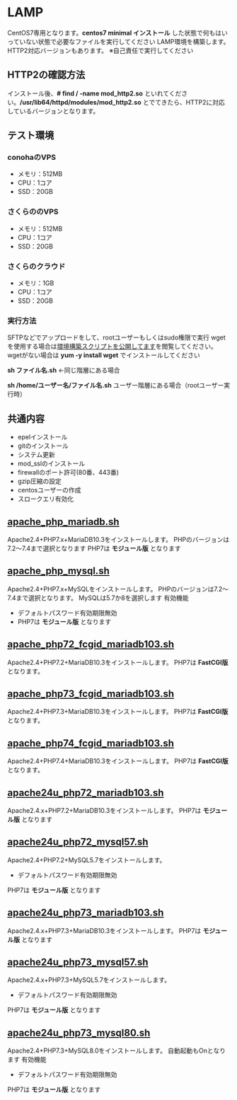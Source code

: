 # LAMP
CentOS7専用となります。**centos7 minimal インストール** した状態で何もはいっていない状態で必要なファイルを実行してください
LAMP環境を構築します。HTTP2対応バージョンもあります。
※自己責任で実行してください


## HTTP2の確認方法

インストール後、**# find / -name mod_http2.so** といれてください。**/usr/lib64/httpd/modules/mod_http2.so** とでてきたら、HTTP2に対応しているバージョンとなります。

## テスト環境
### conohaのVPS
* メモリ：512MB
* CPU：1コア
* SSD：20GB

### さくらののVPS
* メモリ：512MB
* CPU：1コア
* SSD：20GB

### さくらのクラウド
* メモリ：1GB
* CPU：1コア
* SSD：20GB

### 実行方法
SFTPなどでアップロードをして、rootユーザーもしくはsudo権限で実行
wgetを使用する場合は[環境構築スクリプトを公開してます](https://www.logw.jp/cloudserver/8886.html)を閲覧してください。
wgetがない場合は **yum -y install wget** でインストールしてください

**sh ファイル名.sh** ←同じ階層にある場合

**sh /home/ユーザー名/ファイル名.sh** ユーザー階層にある場合（rootユーザー実行時）

## 共通内容
* epelインストール
* gitのインストール
* システム更新
* mod_sslのインストール
* firewallのポート許可(80番、443番)
* gzip圧縮の設定
* centosユーザーの作成
* スロークエリ有効化

## [apache_php_mariadb.sh](https://github.com/site-lab/lamp/blob/master/apache_php_mariadb.sh)
Apache2.4+PHP7.x+MariaDB10.3をインストールします。
PHPのバージョンは7.2～7.4まで選択となります
PHP7は **モジュール版** となります

## [apache_php_mysql.sh](https://github.com/site-lab/lamp/blob/master/apache_php_mysql.sh)
Apache2.4+PHP7.x+MySQLをインストールします。
PHPのバージョンは7.2～7.4まで選択となります。
MySQLは5.7か8を選択します
有効機能
* デフォルトパスワード有効期限無効
* PHP7は **モジュール版** となります


## [apache_php72_fcgid_mariadb103.sh](https://github.com/site-lab/lamp/blob/master/apache_php72_fcgid_mariadb103.sh)
Apache2.4+PHP7.2+MariaDB10.3をインストールします。
PHP7は **FastCGI版** となります。

## [apache_php73_fcgid_mariadb103.sh](https://github.com/site-lab/lamp/blob/master/apache_php73_fcgid_mariadb103.sh)
Apache2.4+PHP7.3+MariaDB10.3をインストールします。
PHP7は **FastCGI版** となります。

## [apache_php74_fcgid_mariadb103.sh](https://github.com/site-lab/lamp/blob/master/apache_php74_fcgid_mariadb103.sh)
Apache2.4+PHP7.4+MariaDB10.3をインストールします。
PHP7は **FastCGI版** となります。


## [apache24u_php72_mariadb103.sh](https://github.com/site-lab/lamp/blob/master/apache24_php72_mariadb103.sh)
Apache2.4.x+PHP7.2+MariaDB10.3をインストールします。
PHP7は **モジュール版** となります

## [apache24u_php72_mysql57.sh](https://github.com/site-lab/lamp/blob/master/apache24u_php72_mysql57.sh)
Apache2.4+PHP7.2+MySQL5.7をインストールします。
* デフォルトパスワード有効期限無効

PHP7は **モジュール版** となります

## [apache24u_php73_mariadb103.sh](https://github.com/site-lab/lamp/blob/master/apache24_php73_mariadb103.sh)
Apache2.4.x+PHP7.3+MariaDB10.3をインストールします。
PHP7は **モジュール版** となります


## [apache24u_php73_mysql57.sh](https://github.com/site-lab/lamp/blob/master/apache24u_php73_mysql57.sh)
Apache2.4.x+PHP7.3+MySQL5.7をインストールします。
* デフォルトパスワード有効期限無効

PHP7は **モジュール版** となります

## [apache24u_php73_mysql80.sh](https://github.com/site-lab/lamp/blob/master/apache24u_php73_mysql80.sh)
Apache2.4+PHP7.3+MySQL8.0をインストールします。
自動起動もOnとなります
有効機能
* デフォルトパスワード有効期限無効

PHP7は **モジュール版** となります
